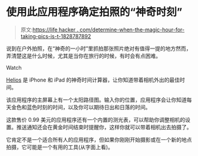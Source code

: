 # 使用此应用程序确定拍照的“神奇时刻”

> 原文:[https://life hacker . com/determine-when-the-magic-hour-for-taking-pics-is-t-1828787892](https://lifehacker.com/determine-when-the-magic-hour-for-taking-pics-is-with-t-1828787892)

说到在户外拍照，在“神奇的一小时”里抓拍那张照片绝对有值得一提的地方然而，弄清楚这是什么时候，尤其是当你在旅行的时候，有时会有点困难。

Watch

[Helios](https://itunes.apple.com/us/app/helios-magic-hour-calculator/id1260649184?mt=8) 是 iPhone 和 iPad 的神奇时间计算器，让你知道带着相机外出的最佳时间。

该应用程序的主屏幕上有一个太阳路径图。输入你的位置，应用程序会让你知道每天金色和蓝色时刻的时间，以及你可以期待日出和日落的时间。

这款售价 0.99 美元的应用程序还有一个内置的测光表，可以帮助你调整相机的设置。推送通知还会在黄金时间结束时提醒你，这样你就可以带着相机出去拍摄了。

它肯定不是一个适合所有人的应用程序，但如果你刚刚开始摄影或在一个新的地点拍摄，它可能是一个有用的工具(从字面上看)。